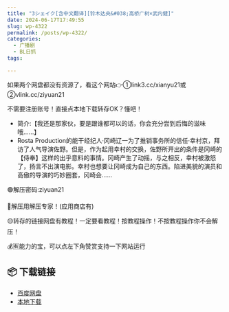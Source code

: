 ```yaml
---
title: "3シェイク[含中文翻译][铃木达央&#038;高桥广树×武内健]"
date: 2024-06-17T17:49:55
slug: wp-4322
permalink: /posts/wp-4322/
categories:
  - 广播剧
  - BL日抓
tags:

---
```


如果两个网盘都没有资源了，看这个网站👉①link3.cc/xianyu21或②vlink.cc/ziyuan21

不需要注册账号！直接点本地下载转存OK？懂吧！

*   简介:【我还是那家伙，要是跟谁都可以的话，你会充分尝到后悔的滋味哦……】
*   Rosta Production的能干经纪人·冈崎辽一为了推销事务所的信任·幸村京，拜访了人气导演佐野。但是，作为起用幸村的交换，佐野所开出的条件是冈崎的【侍奉】这样的出乎意料的事情。冈崎产生了动摇，与之相反，幸村被激怒了，扬言不出演电影。幸村也想要让冈崎成为自己的东西。陷进美貌的演员和高傲的导演的巧妙圈套，冈崎会……

🟢解压密码:ziyuan21

🔵解压用解压专家！(应用商店有)

🟡转存的链接网盘有教程！一定要看教程！按教程操作！不按教程操作你不会解压！

💰🈶能力的宝，可以点左下角赞赏支持一下网站运行

## 📦 下载链接
- [百度网盘](https://blziyuan21.com/pay-download/4322?key=8d7bd4ff4d&down_id=0)
- [本地下载](https://blziyuan21.com/pay-download/4322?key=8d7bd4ff4d&down_id=1)

